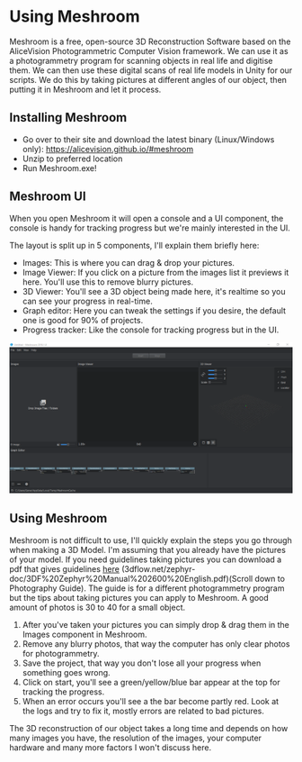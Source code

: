# Using Meshroom

Meshroom is a free, open-source 3D Reconstruction Software based on the AliceVision Photogrammetric Computer Vision framework. We can use it as a photogrammetry program for scanning objects in real life and digitise them. We can then use these digital scans of real life models in Unity for our scripts. We do this by taking pictures at different angles of our object, then putting it in Meshroom and let it process.

## Installing Meshroom

- Go over to their site and download the latest binary (Linux/Windows only):
https://alicevision.github.io/#meshroom  
- Unzip to preferred location
- Run Meshroom.exe!
  
## Meshroom UI

When you open Meshroom it will open a console and a UI component, the console is handy for tracking progress but we're mainly interested in the UI. 

The layout is split up in 5 components, I'll explain them briefly here:
- Images: This is where you can drag & drop your pictures.  
- Image Viewer: If you click on a picture from the images list it previews it here. You'll use this to remove blurry pictures.  
- 3D  Viewer: You'll see a 3D object being made here, it's realtime so you can see your progress in real-time.
- Graph editor: Here you can tweak the settings if you desire, the default one is good for 90% of projects.  
- Progress tracker: Like the console for tracking progress but in the UI.  

![Meshroom On Startup](https://github.com/RobbeVermeire/BachelorClass2018/blob/master/Images/MeshroomOnStartUp.png)


## Using Meshroom 

Meshroom is not difficult to use, I'll quickly explain the steps you go through when making a 3D Model. I'm assuming that you already have the pictures of your model. If you need guidelines taking pictures you can download a pdf that gives guidelines [here](3dflow.net/zephyr-doc/3DF%20Zephyr%20Manual%202600%20English.pdf)
(3dflow.net/zephyr-doc/3DF%20Zephyr%20Manual%202600%20English.pdf)(Scroll down to Photography Guide). The guide is for a different photogrammetry program but the tips about taking pictures you can apply to Meshroom. 
A good amount of photos is 30 to 40 for a small object.

1) After you've taken your pictures you can simply drop & drag them in the Images component in Meshroom.
2) Remove any blurry photos, that way the computer has only clear photos for photogrammetry.
3) Save the project, that way you don't lose all your progress when something goes wrong.
4) Click on start, you'll see a green/yellow/blue bar appear at the top for tracking the progress.
5) When an error occurs you'll see a the bar become partly red. Look at the logs and try to fix it, mostly errors are related to bad pictures.

The 3D reconstruction of our object takes a long time and depends on how many images you have, the resolution of the images, your computer hardware and many more factors I won't discuss here.



